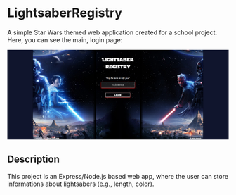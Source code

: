 # LightsaberRegistry

A simple Star Wars themed web application created for a school project.
Here, you can see the main, login page:

![Lightsaber Registry main page](doc/lightsaberRegistry02.png)

## Description

This project is an Express/Node.js based web app, where the user can store informations about lightsabers (e.g., length, color).
